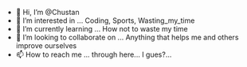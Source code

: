 - 👋 Hi, I’m @Chustan
- 👀 I’m interested in ... Coding, Sports, Wasting_my_time
- 🌱 I’m currently learning ... How not to waste my time
- 💞️ I’m looking to collaborate on ... Anything that helps me and others improve ourselves
- 📫 How to reach me ... through here... I gues?...

<!---
Chustan/Chustan is a ✨ special ✨ repository because its `README.md` (this file) appears on your GitHub profile.
You can click the Preview link to take a look at your changes.
--->
